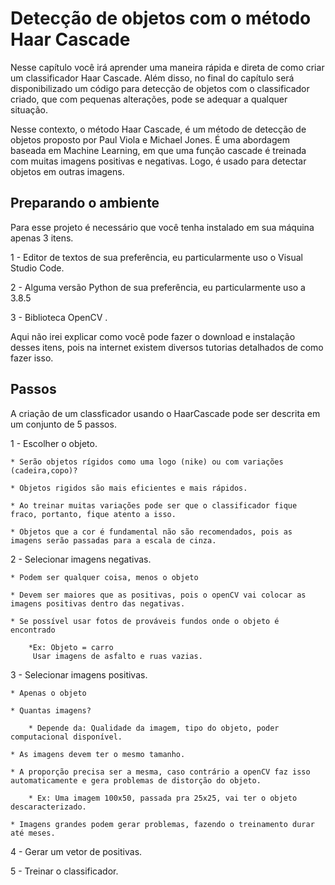 # Detecção de objetos com o método Haar Cascade

Nesse capítulo você irá aprender uma maneira rápida e direta de como criar um classificador Haar Cascade. Além disso, no final do capítulo será disponibilizado um código para detecção de objetos com o classificador criado, que com pequenas alterações, pode se adequar a qualquer situação.

Nesse contexto, o método Haar Cascade, é um método de detecção de objetos proposto por Paul Viola e Michael Jones. É uma abordagem baseada em Machine Learning, em que uma função cascade é treinada com muitas imagens positivas e negativas. Logo, é usado para  detectar objetos em outras imagens.

## Preparando o ambiente

Para esse projeto é necessário que você tenha instalado em sua máquina apenas 3 itens.

1 - Editor de textos de sua preferência, eu particularmente uso o Visual Studio Code.

2 - Alguma versão Python de sua preferência, eu particularmente uso a  3.8.5

3 - Biblioteca OpenCV .

Aqui não irei explicar como você pode fazer o download e instalação desses itens, pois na internet existem diversos tutorias detalhados de como fazer isso.

## Passos

A criação de um classficador usando o HaarCascade pode ser descrita em um conjunto de 5 passos.

1 - Escolher o objeto.

    * Serão objetos rígidos como uma logo (nike) ou com variações (cadeira,copo)?

    * Objetos rigidos são mais eficientes e mais rápidos.

    * Ao treinar muitas variações pode ser que o classificador fique fraco, portanto, fique atento a isso.

    * Objetos que a cor é fundamental não são recomendados, pois as imagens serão passadas para a escala de cinza.


2 - Selecionar imagens negativas.

    * Podem ser qualquer coisa, menos o objeto

    * Devem ser maiores que as positivas, pois o openCV vai colocar as imagens positivas dentro das negativas.

    * Se possível usar fotos de prováveis fundos onde o objeto é encontrado

        *Ex: Objeto = carro
         Usar imagens de asfalto e ruas vazias.


3 - Selecionar imagens positivas.

    * Apenas o objeto

    * Quantas imagens?

        * Depende da: Qualidade da imagem, tipo do objeto, poder computacional disponível.

    * As imagens devem ter o mesmo tamanho.

    * A proporção precisa ser a mesma, caso contrário a openCV faz isso automaticamente e gera problemas de distorção do objeto.

        * Ex: Uma imagem 100x50, passada pra 25x25, vai ter o objeto descaracterizado.

    * Imagens grandes podem gerar problemas, fazendo o treinamento durar até meses.



4 - Gerar um vetor de positivas.


5 - Treinar o classificador.

